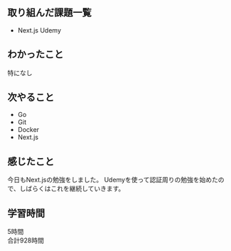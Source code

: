 ## 取り組んだ課題一覧
- Next.js Udemy

## わかったこと
特になし

## 次やること
- Go
- Git
- Docker
- Next.js

## 感じたこと
今日もNext.jsの勉強をしました。
Udemyを使って認証周りの勉強を始めたので、しばらくはこれを継続していきます。

## 学習時間
5時間<br />
合計928時間
